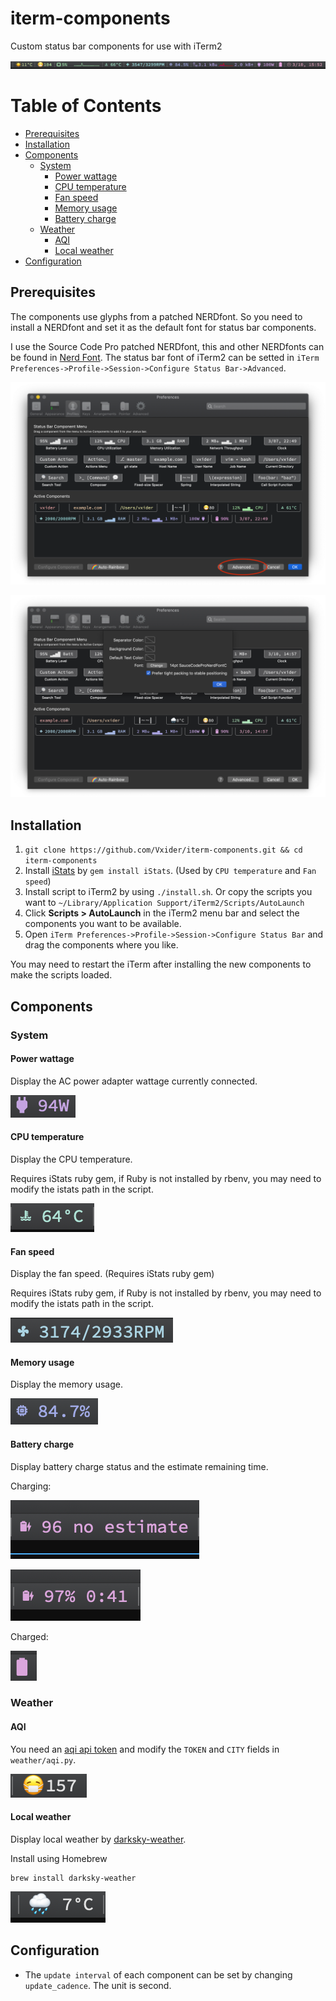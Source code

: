 # iterm-components

Custom status bar components for use with iTerm2

![](screenshots/example.png)


# Table of Contents
<!-- @import "[TOC]" {cmd="toc" depthFrom=2 depthTo=6 orderedList=false} -->

<!-- code_chunk_output -->

- [Prerequisites](#prerequisites)
- [Installation](#installation)
- [Components](#components)
  - [System](#system)
    - [Power wattage](#power-wattage)
    - [CPU temperature](#cpu-temperature)
    - [Fan speed](#fan-speed)
    - [Memory usage](#memory-usage)
    - [Battery charge](#battery-charge)
  - [Weather](#weather)
    - [AQI](#aqi)
    - [Local weather](#local-weather)
- [Configuration](#configuration)

<!-- /code_chunk_output -->


## Prerequisites

The components use glyphs from a patched NERDfont. So you need to install a NERDfont and set it as the default font for status bar components.

I use the Source Code Pro patched NERDfont, this and other NERDfonts can be found in [Nerd Font](https://www.nerdfonts.com/). The status bar font of iTerm2 can be setted in `iTerm Preferences->Profile->Session->Configure Status Bar->Advanced`.

![components](screenshots/components-1.png)

![components](screenshots/components-2.png)

## Installation

1. `git clone https://github.com/Vxider/iterm-components.git && cd iterm-components`
1. Install [iStats](https://github.com/Chris911/iStats) by `gem install iStats`. (Used by `CPU temperature` and `Fan speed`)
1. Install script to iTerm2 by using `./install.sh`. Or copy the scripts you want to `~/Library/Application Support/iTerm2/Scripts/AutoLaunch`
1. Click **Scripts > AutoLaunch** in the iTerm2 menu bar and select the components you want to be available.
1. Open `iTerm Preferences->Profile->Session->Configure Status Bar` and drag the components where you like.

You may need to restart the iTerm after installing the new components to make the scripts loaded.


## Components

### System

#### Power wattage

Display the AC power adapter wattage currently connected.

![power usage](screenshots/power-wattage.png)

#### CPU temperature

Display the CPU temperature.

Requires iStats ruby gem, if Ruby is not installed by rbenv, you may need to modify the istats path in the script.

![CPU temperature](screenshots/cpu-temperature.png)

#### Fan speed

Display the fan speed. (Requires iStats ruby gem)

Requires iStats ruby gem, if Ruby is not installed by rbenv, you may need to modify the istats path in the script.

![fan speed](screenshots/fan-speed.png)

#### Memory usage

Display the memory usage.

![fan speed](screenshots/mem-usage.png)

#### Battery charge

Display battery charge status and the estimate remaining time.

Charging:

![battery charge](screenshots/battery-charge-no-estimate.png)

![battery charge](screenshots/battery-charge-charging.png)

Charged:

![battery charge](screenshots/battery-charge-charged.png)

### Weather

#### AQI

You need an [aqi api token](https://aqicn.org/api/) and modify the `TOKEN` and `CITY` fields in `weather/aqi.py`.

![aqi](screenshots/aqi.png)

#### Local weather

Display local weather by [darksky-weather](https://github.com/genuinetools/weather).

Install using Homebrew

```
brew install darksky-weather
```

![weather](screenshots/weather.png)

## Configuration

* The `update interval` of each component can be set by changing `update_cadence`. The unit is second.
